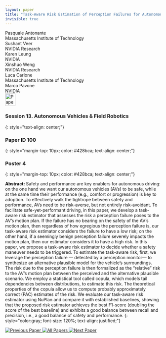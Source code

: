 ```yaml
---
layout: paper
title: "Task-Aware Risk Estimation of Perception Failures for Autonomous Vehicles"
invisible: true
---
```

<div class="paper-authors">
<div class="paper-author-box">
    <div class="paper-author-name">Pasquale Antonante</div>
    <div class="paper-author-uni">Massachusetts Institute of Technology</div>
</div>
<div class="paper-author-box">
    <div class="paper-author-name">Sushant Veer</div>
    <div class="paper-author-uni">NVIDIA Research</div>
</div>
<div class="paper-author-box">
    <div class="paper-author-name">Karen Leung</div>
    <div class="paper-author-uni">NVIDIA</div>
</div>
<div class="paper-author-box">
    <div class="paper-author-name">Xinshuo Weng</div>
    <div class="paper-author-uni">NVIDIA Research</div>
</div>
<div class="paper-author-box">
    <div class="paper-author-name">Luca Carlone</div>
    <div class="paper-author-uni">Massachusetts Institute of Technology</div>
</div>
<div class="paper-author-box">
    <div class="paper-author-name">Marco Pavone</div>
    <div class="paper-author-uni">NVIDIA</div>
</div>

</div><div class="paper-pdf">
<div> <a href="http://www.roboticsproceedings.org/rss19/p100.pdf"><img src="{{ site.baseurl }}/images/paper_link.png" alt="Paper Website" width = "33"  height = "40"/></a> </div>
</div>

### Session 13. Autonomous Vehicles & Field Robotics
{: style="text-align: center;"}

### Paper ID 100
{: style="margin-top: 10px; color: #428bca; text-align: center;"}

### Poster 4
{: style="margin-top: 10px; color: #428bca; text-align: center;"}

<b style="color: black;">Abstract: </b>Safety and performance are key enablers for autonomous driving: on the one hand we want our autonomous vehicles (AVs) to be safe, while at the same time their performance (e.g., comfort or progression) is key to adoption. To effectively walk the tightrope between safety and performance, AVs need to be risk-averse, but not entirely risk-avoidant. To facilitate safe-yet-performant driving, in this paper, we develop a task-aware risk estimator that assesses the risk a perception failure poses to the AV’s motion plan. If the failure has no bearing on the safety of the AV’s motion plan, then regardless of how egregious the perception failure is, our task-aware risk estimator considers the failure to have a low risk; on the other hand, if a seemingly benign perception failure severely impacts the motion plan, then our estimator considers it to have a high risk. In this paper, we propose a task-aware risk estimator to decide whether a safety maneuver needs to be triggered. To estimate the task-aware risk, first, we leverage the perception failure — detected by a perception monitor— to synthesize an alternative plausible model for the vehicle’s surroundings. The risk due to the perception failure is then formalized as the “relative” risk to the AV’s motion plan between the perceived and the alternative plausible scenario. We employ a statistical tool called copula, which models tail dependencies between distributions, to estimate this risk. The theoretical properties of the copula allow us to compute probably approximately correct (PAC) estimates of the risk. We evaluate our task-aware risk estimator using NuPlan and compare it with established baselines, showing that the proposed risk estimator achieves the best F1-score (doubling the score of the best baseline) and exhibits a good balance between recall and precision, i.e., a good balance of safety and performance.
{: style="color:gray; font-size: 120%; text-align: justified;"}


<div class="paper-menu">
<a href="{{ site.baseurl }}/program/papers/099/"> <img src="{{ site.baseurl }}/images/previous_paper_icon.png" alt="Previous Paper" title="Previous Paper"/> </a>
<a href="{{ site.baseurl }}/program/papers"><img src="{{ site.baseurl }}/images/overview_icon.png" alt="All Papers" title="All Papers"/> </a>
<a href="{{ site.baseurl }}/program/papers/101/"> <img src="{{ site.baseurl }}/images/next_paper_icon.png" alt="Next Paper" title="Next Paper"/> </a>

</div>

